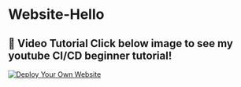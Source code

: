 # Website-Hello

## 🎥 Video Tutorial Click below image to see my youtube CI/CD beginner tutorial!
[![Deploy Your Own Website](https://img.youtube.com/vi/BwOcUAWoXVo/0.jpg)](https://youtu.be/BwOcUAWoXVo?si=ZkSfXXIio90c_7EK)
